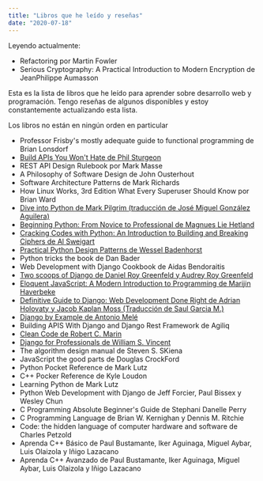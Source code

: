 ```yaml
---
title: "Libros que he leído y reseñas"
date: "2020-07-18"
---
```


Leyendo actualmente:

- Refactoring por Martin Fowler
- Serious Cryptography: A Practical Introduction to Modern Encryption de JeanPhilippe Aumasson

Esta es la lista de libros que he leído para aprender sobre desarrollo web y programación. Tengo reseñas de algunos disponibles y estoy constantemente actualizando esta lista.

Los libros no están en ningún orden en particular

- Professor Frisby's mostly adequate guide to functional programming de Brian Lonsdorf
- [Build APIs You Won't Hate de Phil Sturgeon](/caracteristicas-basicas-de-una-api-rest-y-recomendaciones/)
- REST API Design Rulebook por Mark Masse
- A Philosophy of Software Design de John Ousterhout
- Software Architecture Patterns de Mark Richards
- How Linux Works, 3rd Edition What Every Superuser Should Know por Brian Ward
- [Dive into Python de Mark Pilgrim (traducción de José Miguel González Aguilera)](/aprende-python-desde-cero-con-este-libro-gratuito/)
- [Beginning Python: From Novice to Professional de Magnues Lie Hetland](/aprender-python-desde-cero-resena-de-beginning-python)
- [Cracking Codes with Python: An Introduction to Building and Breaking Ciphers de Al Sweigart](/aprender-python-con-criptografia-resena-de-cracking-codes-with-python/)
- [Practical Python Design Patterns de Wessel Badenhorst](/patrones-de-diseno-en-python-resena-de-practical-python-design-patterns/)
- Python tricks the book de Dan Bader
- Web Development with Django Cookbook de Aidas Bendoraitis
- [Two scoops of Django de Daniel Roy Greenfeld y Audrey Roy Greenfeld](/el-mejor-libro-de-django-resena-de-two-scoops-of-django/)
- [Eloquent JavaScript: A Modern Introduction to Programming de Marijin Haverbeke](/el-mejor-libro-para-aprender-javascript-moderno/)
- [Definitive Guide to Django: Web Development Done Right de Adrian Holovaty y Jacob Kaplan Moss (Traducción de Saul Garcia M.)](/la-guia-definitiva-de-django/)
- [Django by Example de Antonio Melé](/aprender-django-con-django-by-example-mi-resena/)
- Building APIS With Django and Django Rest Framework de Agiliq
- [Clean Code de Robert C. Marin](/comentar-el-codigo-esta-mal-resena-de-clean-code/)
- [Django for Professionals de William S. Vincent](/resena-de-django-for-professionals/)
- The algorithm design manual de Steven S. SKiena
- JavaScript the good parts de Douglas CrockFord
- Python Pocket Reference de Mark Lutz
- C++ Pocker Reference de Kyle Loudon
- Learning Python de Mark Lutz
- Python Web Development with Django de Jeff Forcier, Paul Bissex y Wesley Chun
- C Programming Absolute Beginner's Guide de Stephani Danelle Perry
- C Programming Language de Brian W. Kernighan y Dennis M. Ritchie
- Code: the hidden language of computer hardware and software de Charles Petzold
- Aprenda C++ Básico de Paul Bustamante, Iker Aguinaga, Miguel Aybar, Luis Olaizola y Iñigo Lazacano
- Aprenda C++ Avanzado de Paul Bustamante, Iker Aguinaga, Miguel Aybar, Luis Olaizola y Iñigo Lazacano
